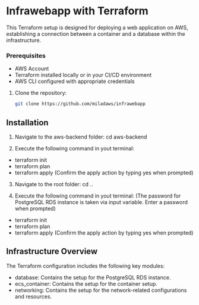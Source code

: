 # Infrawebapp with Terraform 

This Terraform setup is designed for deploying a web application on AWS, establishing a connection between a container and a database within the infrastructure.

### Prerequisites

- AWS Account
- Terraform installed locally or in your CI/CD environment
- AWS CLI configured with appropriate credentials

1. Clone the repository:
   ```sh
   git clone https://github.com/miladaws/infrawebapp

## Installation
1. Navigate to the aws-backend folder:
cd aws-backend

2. Execute the following command in yout terminal:
- terraform init
- terraform plan
- terraform apply (Confirm the apply action by typing yes when prompted)

3. Navigate to the root folder:
cd ..

4. Execute the following command in yout terminal:
(The password for PostgreSQL RDS instance is taken via input variable. Enter a password when prompted)

- terraform init
- terraform plan
- terraform apply (Confirm the apply action by typing yes when prompted)

## Infrastructure Overview
The Terraform configuration includes the following key modules:

- database: Contains the setup for the PostgreSQL RDS instance.
- ecs_container: Contains the setup for the container setup.
- networking: Contains the setup for the network-related configurations and resources.



